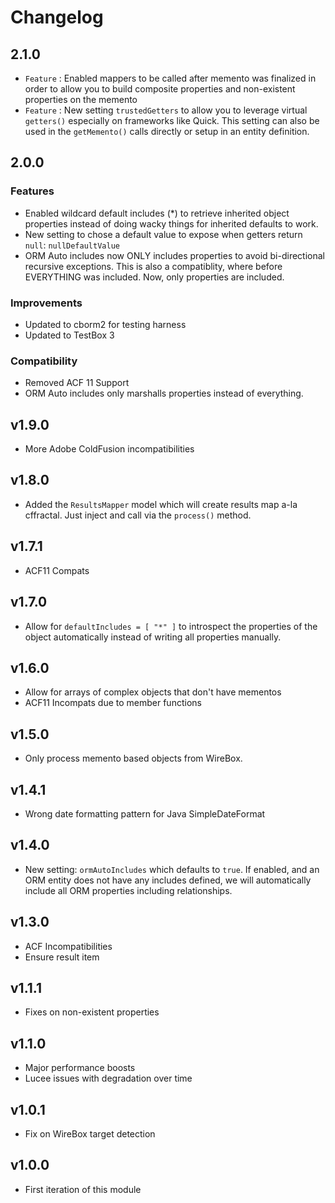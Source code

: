# Changelog

## 2.1.0

* `Feature` : Enabled mappers to be called after memento was finalized in order to allow you to build composite properties and non-existent properties on the memento
* `Feature` : New setting `trustedGetters` to allow you to leverage virtual `getters()` especially on frameworks like Quick. This setting can also be used in the `getMemento()` calls directly or setup in an entity definition.

## 2.0.0

### Features

* Enabled wildcard default includes (*) to retrieve inherited object properties instead of doing wacky things for inherited defaults to work.
* New setting to chose a default value to expose when getters return `null`: `nullDefaultValue`
* ORM Auto includes now ONLY includes properties to avoid bi-directional recursive exceptions.  This is also a compatiblity, where before EVERYTHING was included.  Now, only properties are included.

### Improvements

* Updated to cborm2 for testing harness
* Updated to TestBox 3

### Compatibility

* Removed ACF 11 Support
* ORM Auto includes only marshalls properties instead of everything.

## v1.9.0

* More Adobe ColdFusion incompatibilities

## v1.8.0

* Added the `ResultsMapper` model which will create results map a-la cffractal.  Just inject and call via the `process()` method.

## v1.7.1

* ACF11 Compats

## v1.7.0

* Allow for `defaultIncludes = [ "*" ]` to introspect the properties of the object automatically instead of writing all properties manually.

## v1.6.0

* Allow for arrays of complex objects that don't have mementos
* ACF11 Incompats due to member functions

## v1.5.0

* Only process memento based objects from WireBox.

## v1.4.1

* Wrong date formatting pattern for Java SimpleDateFormat

## v1.4.0

* New setting: `ormAutoIncludes` which defaults to `true`.  If enabled, and an ORM entity does not have any includes defined, we will automatically include all ORM properties including relationships.

## v1.3.0

* ACF Incompatibilities
* Ensure result item

## v1.1.1

* Fixes on non-existent properties

## v1.1.0

* Major performance boosts
* Lucee issues with degradation over time

## v1.0.1

* Fix on WireBox target detection

## v1.0.0

* First iteration of this module